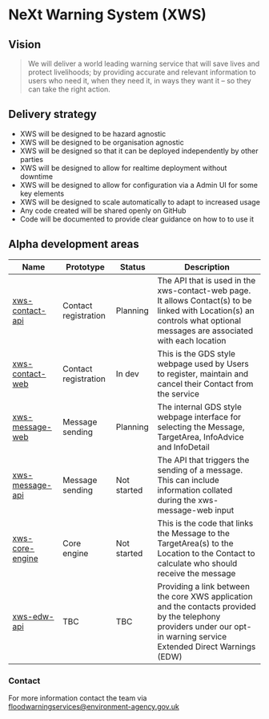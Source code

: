 # NeXt Warning System (XWS)

## Vision

> We will deliver a world leading warning service that will save lives and protect livelihoods; by providing accurate and relevant information to users who need it, when they need it, in ways they want it – so they can take the right action.

## Delivery strategy

* XWS will be designed to be hazard agnostic
* XWS will be designed to be organisation agnostic
* XWS will be designed so that it can be deployed independently by other parties
* XWS will be designed to allow for realtime deployment without downtime
* XWS will be designed to allow for configuration via a Admin UI for some key elements
* XWS will be designed to scale automatically to adapt to increased usage
* Any code created will be shared openly on GitHub
* Code will be documented to provide clear guidance on how to to use it

## Alpha development areas <a name="alpha"></a>

| Name            | Prototype             | Status  |   Description  |
| -------------   | -------------         | ---     | ---            |
| [xws-contact-api](https://github.com/NeXt-Warning-System/documentation/tree/master/xws-contact-api) | Contact registration  | Planning    | The API that is used in the xws-contact-web page. It allows Contact(s) to be linked with Location(s) an controls what optional messages are associated with each location |
| [xws-contact-web](https://github.com/NeXt-Warning-System/documentation/tree/master/xws-contact-web) | Contact registration  | In dev      | This is the GDS style webpage used by Users to register, maintain and cancel their Contact from the service |
| [xws-message-web](https://github.com/NeXt-Warning-System/documentation/tree/master/xws-message-web) | Message sending       | Planning    | The internal GDS style webpage interface for selecting the Message, TargetArea, InfoAdvice and InfoDetail |
| [xws-message-api](https://github.com/NeXt-Warning-System/documentation/tree/master/xws-message-api) | Message sending       | Not started | The API that triggers the sending of a message. This can include information collated during the xws-message-web input |
| [xws-core-engine](https://github.com/NeXt-Warning-System/documentation/tree/master/xws-core-engine) | Core engine           | Not started | This is the code that links the Message to the TargetArea(s) to the Location to the Contact to calculate who should receive the message |
| [xws-edw-api](https://github.com/NeXt-Warning-System/documentation/tree/master/xws-edw-api)         | TBC                   | TBC         | Providing a link between the core XWS application and the contacts provided by the telephony providers under our opt-in warning service Extended Direct Warnings (EDW) | 

### Contact

For more information contact the team via [floodwarningservices@environment-agency.gov.uk](mailto:floodwarningservices@environment-agency.gov.uk)
